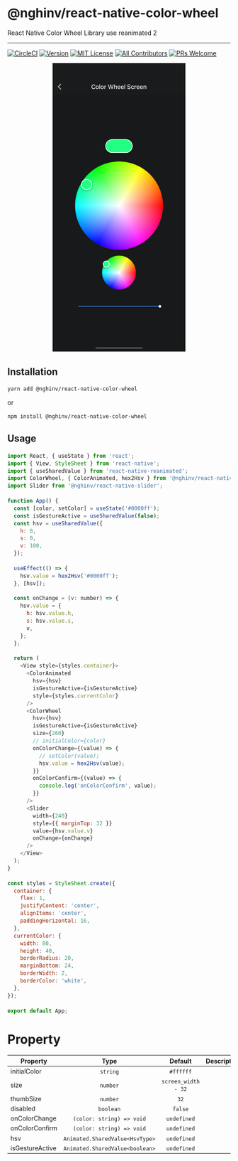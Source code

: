 # @nghinv/react-native-color-wheel

React Native Color Wheel Library use reanimated 2

---

[![CircleCI](https://circleci.com/gh/nghinv-software/react-native-color-wheel.svg?style=svg)](https://circleci.com/gh/nghinv-software/react-native-color-wheel)
[![Version][version-badge]][package]
[![MIT License][license-badge]][license]
[![All Contributors][all-contributors-badge]][all-contributors]
[![PRs Welcome][prs-welcome-badge]][prs-welcome]

<p align="center">
<img src="./assets/demo.png" width="300"/>
</p>

## Installation

```sh
yarn add @nghinv/react-native-color-wheel
```

or 

```sh
npm install @nghinv/react-native-color-wheel
```

## Usage

```js
import React, { useState } from 'react';
import { View, StyleSheet } from 'react-native';
import { useSharedValue } from 'react-native-reanimated';
import ColorWheel, { ColorAnimated, hex2Hsv } from '@nghinv/react-native-color-wheel';
import Slider from '@nghinv/react-native-slider';

function App() {
  const [color, setColor] = useState('#0000ff');
  const isGestureActive = useSharedValue(false);
  const hsv = useSharedValue({
    h: 0,
    s: 0,
    v: 100,
  });

  useEffect(() => {
    hsv.value = hex2Hsv('#0000ff');
  }, [hsv]);

  const onChange = (v: number) => {
    hsv.value = {
      h: hsv.value.h,
      s: hsv.value.s,
      v,
    };
  };

  return (
    <View style={styles.container}>
      <ColorAnimated
        hsv={hsv}
        isGestureActive={isGestureActive}
        style={styles.currentColor}
      />
      <ColorWheel
        hsv={hsv}
        isGestureActive={isGestureActive}
        size={260}
        // initialColor={color}
        onColorChange={(value) => {
          // setColor(value);
          hsv.value = hex2Hsv(value);
        }}
        onColorConfirm={(value) => {
          console.log('onColorConfirm', value);
        }}
      />
      <Slider
        width={240}
        style={{ marginTop: 32 }}
        value={hsv.value.v}
        onChange={onChange}
      />
    </View>
  );
}

const styles = StyleSheet.create({
  container: {
    flex: 1,
    justifyContent: 'center',
    alignItems: 'center',
    paddingHorizontal: 16,
  },
  currentColor: {
    width: 80,
    height: 40,
    borderRadius: 20,
    marginBottom: 24,
    borderWidth: 2,
    borderColor: 'white',
  },
});

export default App;
```

# Property

| Property | Type | Default | Description |
|----------|:----:|:-------:|-------------|
| initialColor | `string` | `#ffffff` |  |
| size | `number` | `screen_width - 32` |  |
| thumbSize | `number` | `32` |  |
| disabled | `boolean` | `false` |  |
| onColorChange | `(color: string) => void` | `undefined` |  |
| onColorConfirm | `(color: string) => void` | `undefined` |  |
| hsv | `Animated.SharedValue<HsvType>` | `undefined` |  |
| isGestureActive | `Animated.SharedValue<boolean>` | `undefined` |  |


[version-badge]: https://img.shields.io/npm/v/@nghinv/react-native-color-wheel.svg?style=flat-square
[package]: https://www.npmjs.com/package/@nghinv/react-native-color-wheel
[license-badge]: https://img.shields.io/npm/l/@nghinv/react-native-color-wheel.svg?style=flat-square
[license]: https://opensource.org/licenses/MIT
[all-contributors-badge]: https://img.shields.io/badge/all_contributors-1-orange.svg?style=flat-square
[all-contributors]: #contributors
[prs-welcome-badge]: https://img.shields.io/badge/PRs-welcome-brightgreen.svg?style=flat-square
[prs-welcome]: http://makeapullrequest.com
